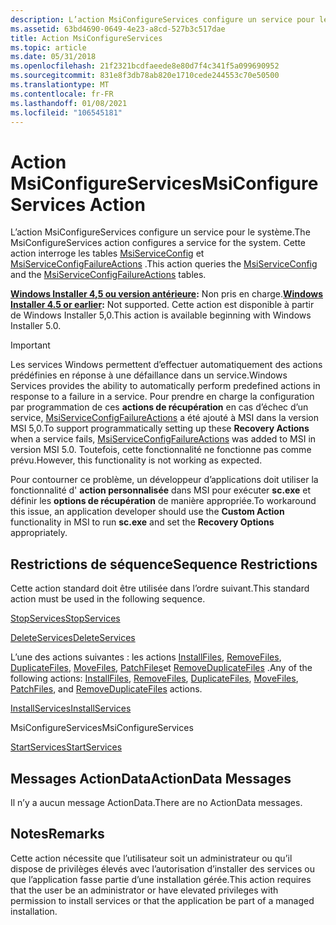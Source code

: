 ```yaml
---
description: L’action MsiConfigureServices configure un service pour le système. Cette action interroge les tables MsiServiceConfig et MsiServiceConfigFailureActions.
ms.assetid: 63bd4690-0649-4e23-a8cd-527b3c517dae
title: Action MsiConfigureServices
ms.topic: article
ms.date: 05/31/2018
ms.openlocfilehash: 21f2321bcdfaeede8e80d7f4c341f5a099690952
ms.sourcegitcommit: 831e8f3db78ab820e1710cede244553c70e50500
ms.translationtype: MT
ms.contentlocale: fr-FR
ms.lasthandoff: 01/08/2021
ms.locfileid: "106545181"
---
```

# <a name="msiconfigureservices-action"></a><span data-ttu-id="5b69d-104">Action MsiConfigureServices</span><span class="sxs-lookup"><span data-stu-id="5b69d-104">MsiConfigureServices Action</span></span>

<span data-ttu-id="5b69d-105">L’action MsiConfigureServices configure un service pour le système.</span><span class="sxs-lookup"><span data-stu-id="5b69d-105">The MsiConfigureServices action configures a service for the system.</span></span> <span data-ttu-id="5b69d-106">Cette action interroge les tables [MsiServiceConfig](msiserviceconfig-table.md) et [MsiServiceConfigFailureActions](msiserviceconfigfailureactions-table.md) .</span><span class="sxs-lookup"><span data-stu-id="5b69d-106">This action queries the [MsiServiceConfig](msiserviceconfig-table.md) and the [MsiServiceConfigFailureActions](msiserviceconfigfailureactions-table.md) tables.</span></span>

<span data-ttu-id="5b69d-107">**[Windows Installer 4,5 ou version antérieure](not-supported-in-windows-installer-4-5.md):** Non pris en charge.</span><span class="sxs-lookup"><span data-stu-id="5b69d-107">**[Windows Installer 4.5 or earlier](not-supported-in-windows-installer-4-5.md):** Not supported.</span></span> <span data-ttu-id="5b69d-108">Cette action est disponible à partir de Windows Installer 5,0.</span><span class="sxs-lookup"><span data-stu-id="5b69d-108">This action is available beginning with Windows Installer 5.0.</span></span>

> [!IMPORTANT]
>
> <span data-ttu-id="5b69d-109">Les services Windows permettent d’effectuer automatiquement des actions prédéfinies en réponse à une défaillance dans un service.</span><span class="sxs-lookup"><span data-stu-id="5b69d-109">Windows Services provides the ability to automatically perform predefined actions in response to a failure in a service.</span></span> <span data-ttu-id="5b69d-110">Pour prendre en charge la configuration par programmation de ces **actions de récupération** en cas d’échec d’un service, [MsiServiceConfigFailureActions](msiserviceconfigfailureactions-table.md) a été ajouté à MSI dans la version MSI 5,0.</span><span class="sxs-lookup"><span data-stu-id="5b69d-110">To support programmatically setting up these **Recovery Actions** when a service fails, [MsiServiceConfigFailureActions](msiserviceconfigfailureactions-table.md) was added to MSI in version MSI 5.0.</span></span> <span data-ttu-id="5b69d-111">Toutefois, cette fonctionnalité ne fonctionne pas comme prévu.</span><span class="sxs-lookup"><span data-stu-id="5b69d-111">However, this functionality is not working as expected.</span></span>
>
> <span data-ttu-id="5b69d-112">Pour contourner ce problème, un développeur d’applications doit utiliser la fonctionnalité d' **action personnalisée** dans MSI pour exécuter **sc.exe** et définir les **options de récupération** de manière appropriée.</span><span class="sxs-lookup"><span data-stu-id="5b69d-112">To workaround this issue, an application developer should use the **Custom Action** functionality in MSI to run **sc.exe** and set the **Recovery Options** appropriately.</span></span>

 

## <a name="sequence-restrictions"></a><span data-ttu-id="5b69d-113">Restrictions de séquence</span><span class="sxs-lookup"><span data-stu-id="5b69d-113">Sequence Restrictions</span></span>

<span data-ttu-id="5b69d-114">Cette action standard doit être utilisée dans l’ordre suivant.</span><span class="sxs-lookup"><span data-stu-id="5b69d-114">This standard action must be used in the following sequence.</span></span>

[<span data-ttu-id="5b69d-115">StopServices</span><span class="sxs-lookup"><span data-stu-id="5b69d-115">StopServices</span></span>](stopservices-action.md)

[<span data-ttu-id="5b69d-116">DeleteServices</span><span class="sxs-lookup"><span data-stu-id="5b69d-116">DeleteServices</span></span>](deleteservices-action.md)

<span data-ttu-id="5b69d-117">L’une des actions suivantes : les actions [InstallFiles](installfiles-action.md), [RemoveFiles](removefiles-action.md), [DuplicateFiles](duplicatefiles-action.md), [MoveFiles](movefiles-action.md), [PatchFiles](patchfiles-action.md)et [RemoveDuplicateFiles](removeduplicatefiles-action.md) .</span><span class="sxs-lookup"><span data-stu-id="5b69d-117">Any of the following actions: [InstallFiles](installfiles-action.md), [RemoveFiles](removefiles-action.md), [DuplicateFiles](duplicatefiles-action.md), [MoveFiles](movefiles-action.md), [PatchFiles](patchfiles-action.md), and [RemoveDuplicateFiles](removeduplicatefiles-action.md) actions.</span></span>

[<span data-ttu-id="5b69d-118">InstallServices</span><span class="sxs-lookup"><span data-stu-id="5b69d-118">InstallServices</span></span>](installservices-action.md)

<span data-ttu-id="5b69d-119">MsiConfigureServices</span><span class="sxs-lookup"><span data-stu-id="5b69d-119">MsiConfigureServices</span></span>

[<span data-ttu-id="5b69d-120">StartServices</span><span class="sxs-lookup"><span data-stu-id="5b69d-120">StartServices</span></span>](startservices-action.md)

## <a name="actiondata-messages"></a><span data-ttu-id="5b69d-121">Messages ActionData</span><span class="sxs-lookup"><span data-stu-id="5b69d-121">ActionData Messages</span></span>

<span data-ttu-id="5b69d-122">Il n’y a aucun message ActionData.</span><span class="sxs-lookup"><span data-stu-id="5b69d-122">There are no ActionData messages.</span></span>

## <a name="remarks"></a><span data-ttu-id="5b69d-123">Notes</span><span class="sxs-lookup"><span data-stu-id="5b69d-123">Remarks</span></span>

<span data-ttu-id="5b69d-124">Cette action nécessite que l’utilisateur soit un administrateur ou qu’il dispose de privilèges élevés avec l’autorisation d’installer des services ou que l’application fasse partie d’une installation gérée.</span><span class="sxs-lookup"><span data-stu-id="5b69d-124">This action requires that the user be an administrator or have elevated privileges with permission to install services or that the application be part of a managed installation.</span></span>

 

 



